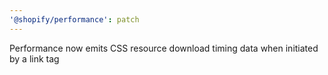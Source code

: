 ```yaml
---
'@shopify/performance': patch
---
```


Performance now emits CSS resource download timing data when initiated by a link tag
